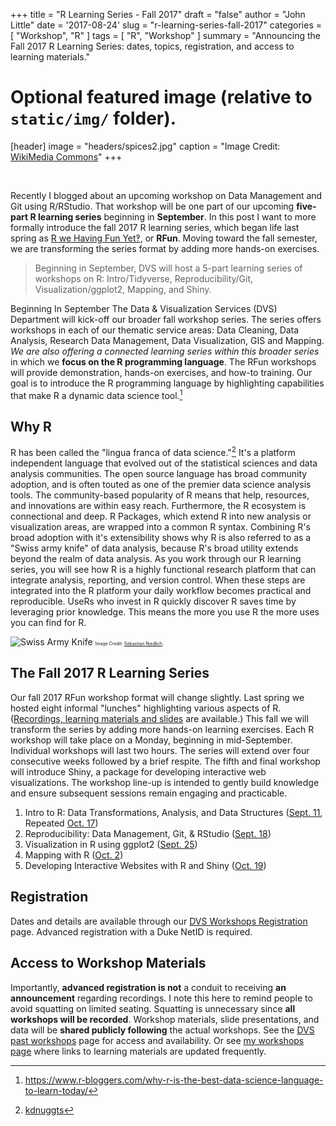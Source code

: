 +++
title = "R Learning Series - Fall 2017"
draft = "false"
author = "John Little"
date = '2017-08-24'
slug = "r-learning-series-fall-2017"
categories = [
  "Workshop",
  "R"
  ]
tags = [
  "R",
  "Workshop"
  ]
summary = "Announcing the Fall 2017 R Learning Series:  dates, topics, registration, and access to learning materials." 

# Optional featured image (relative to `static/img/` folder).  
[header]
image = "headers/spices2.jpg"
caption = "Image Credit: [WikiMedia Commons](https://commons.wikimedia.org/wiki/File:Indian_spices_for_sale_at_the_Anjuna_flea-market,_Anjuna_Beach,_Goa.jpg)"
+++

&nbsp; 

Recently I blogged about an upcoming workshop on Data Management and Git using R/RStudio.  That workshop will be one part of our upcoming **five-part R learning series** beginning in **September**.  In this post I want to more  formally introduce the fall 2017 R learning series, which began life last spring as [R we Having Fun Yet‽](https://rfun.library.duke.edu/), or **RFun**.  Moving toward the fall semester, we are transforming the series format by adding more hands-on exercises. 

> Beginning in September, DVS will host a 5-part learning series of workshops on R:  Intro/Tidyverse, Reproducibility/Git, Visualization/ggplot2, Mapping, and Shiny.  

Beginning In September The Data & Visualization Services (DVS) Department will kick-off our broader fall workshop series.  The series offers workshops in each of our thematic service areas:  Data Cleaning, Data Analysis, Research Data Management, Data Visualization, GIS and Mapping.  *We are also offering a connected learning series within this broader series* in which we **focus on the R programming language**.  The RFun workshops will provide demonstration, hands-on exercises, and how-to training.  Our goal is to introduce the R programming language by highlighting capabilities that make R a dynamic data science tool.[^best_ds]

## Why R

R has been called the "lingua franca of data science."[^lingua] It's a platform independent language that evolved out of the statistical sciences and data analysis communities.  The open source language has broad community adoption, and is often touted as one of the premier data science analysis tools.  The community-based popularity of R means that help, resources, and innovations are within easy reach.  Furthermore, the R ecosystem is connectional and deep. R Packages, which extend R into new analysis or visualization areas, are wrapped into a common R syntax.  Combining R's broad adoption with it's extensibility shows why R is also referred to as a "Swiss army knife" of data analysis, because R's broad utility extends beyond the realm of data analysis.  As you work through our R learning series, you will see how R is a highly functional research platform that can integrate  analysis, reporting, and version control.  When these steps are integrated into the R platform your daily workflow becomes practical and reproducible. UseRs who invest in R quickly discover R saves time by leveraging prior knowledge.  This means the more you use R the more uses you can find for R.  

![](/img/swiss_army_knife2.jpg "Swiss Army Knife")
<font style="font-size: 50%;">Image Credit: [Sebastian Niedlich](https://www.flickr.com/photos/42311564@N00/163319861)
</font>

## The Fall 2017 R Learning Series

Our fall 2017 RFun workshop format will change slightly.  Last spring we hosted eight informal "lunches" highlighting various aspects of R.  ([Recordings, learning materials and slides](https://rfun.library.duke.edu/2017/01/16/rfun-schedule-spring-2017/) are available.)  This fall we will transform the  series by adding more hands-on learning exercises.  Each R workshop will take place on a Monday, beginning in mid-September.  Individual workshops will last two hours.  The series will extend over four consecutive weeks followed by a brief respite.  The fifth and final workshop will introduce Shiny, a package for developing interactive web visualizations. The workshop line-up is intended to gently build knowledge and ensure subsequent sessions remain engaging and practicable.

1. Intro to R: Data Transformations, Analysis, and Data Structures ([Sept. 11](http://duke.libcal.com/event/3442483?hs=a), Repeated [Oct. 17](http://duke.libcal.com/event/3442545?hs=a))
1. Reproducibility: Data Management, Git, & RStudio ([Sept. 18](http://duke.libcal.com/event/3442538?hs=a))
1. Visualization in R using ggplot2 ([Sept. 25](http://duke.libcal.com/event/3442555?hs=a))
1. Mapping with R ([Oct. 2](http://duke.libcal.com/event/3442511?hs=a))
1. Developing Interactive Websites with R and Shiny ([Oct. 19](http://duke.libcal.com/event/3442422?hs=a))

## Registration
Dates and details are available through our [DVS Workshops Registration](http://library.duke.edu/data/news) page.  Advanced registration with a Duke NetID is required.  

## Access to Workshop Materials
Importantly, **advanced registration is not** a conduit to receiving **an announcement** regarding recordings.  I note this here to remind people to avoid squatting on limited seating.  Squatting is unnecessary since **all workshops will be recorded**.  Workshop materials, slide presentations, and data will be **shared publicly following** the actual workshops.  See the [DVS past workshops](http://library.duke.edu/data/news/past-workshops) page for access and availability.  Or see [my workshops page](https://www.johnlittle.info/#workshops_selected) where links to learning materials are updated frequently.


[^lingua]: [kdnuggts](http://www.kdnuggets.com/2015/05/r-vs-python-data-science.html)

[^best_ds]: https://www.r-bloggers.com/why-r-is-the-best-data-science-language-to-learn-today/